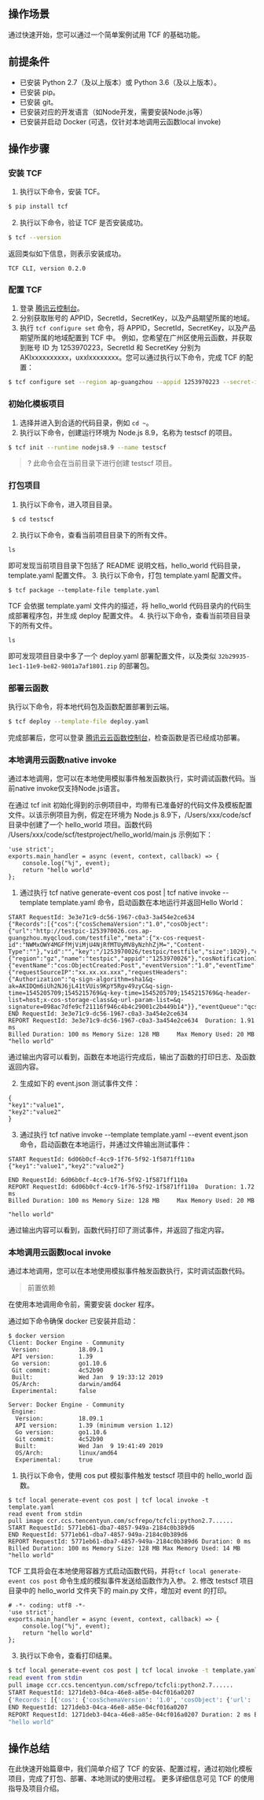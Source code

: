 ## 操作场景

通过快速开始，您可以通过一个简单案例试用 TCF 的基础功能。

## 前提条件

- 已安装 Python 2.7（及以上版本）或 Python 3.6（及以上版本）。
- 已安装 pip。
- 已安装 git。
- 已安装对应的开发语言（如Node开发，需要安装Node.js等）
- 已安装并启动 Docker (可选，仅针对本地调用云函数local invoke)

## 操作步骤

### 安装 TCF

1. 执行以下命令，安装 TCF。
```bash
$ pip install tcf
```
2. 执行以下命令，验证 TCF 是否安装成功。
```bash
$ tcf --version
```
返回类似如下信息，则表示安装成功。
```
TCF CLI, version 0.2.0
```

### 配置 TCF

1. 登录 [腾讯云控制台](https://console.cloud.tencent.com/)。
2. 分别获取账号的 APPID，SecretId，SecretKey，以及产品期望所属的地域。
3. 执行 `tcf configure set` 命令，将 APPID，SecretId，SecretKey，以及产品期望所属的地域配置到 TCF 中。
例如，您希望在广州区使用云函数，并获取到账号 ID 为 1253970223，SecretId 和 SecretKey 分别为 AKIxxxxxxxxxx，uxxlxxxxxxxx。您可以通过执行以下命令，完成 TCF 的配置：
```bash
$ tcf configure set --region ap-guangzhou --appid 1253970223 --secret-id AKIxxxxxxxxxx --secret-key uxxlxxxxxxxx
```

### 初始化模板项目

1. 选择并进入到合适的代码目录，例如 `cd ~`。
2. 执行以下命令，创建运行环境为 Node.js 8.9，名称为 testscf 的项目。
```bash
$ tcf init --runtime nodejs8.9 --name testscf
```
>? 此命令会在当前目录下进行创建 testscf 项目。

### 打包项目

1. 执行以下命令，进入项目目录。
```
 $ cd testscf
```
2. 执行以下命令，查看当前项目目录下的所有文件。
```
ls
```
即可发现当前项目目录下包括了 README 说明文档，hello_world 代码目录，template.yaml 配置文件。
3. 执行以下命令，打包 template.yaml 配置文件。
```
$ tcf package --template-file template.yaml
```
TCF 会依据 template.yaml 文件内的描述，将 hello_world 代码目录内的代码生成部署程序包，并生成 deploy 配置文件。
4. 执行以下命令，查看当前项目目录下的所有文件。
```
ls
```
即可发现项目目录中多了一个 deploy.yaml 部署配置文件，以及类似 `32b29935-1ec1-11e9-be82-9801a7af1801.zip` 的部署包。

### 部署云函数

执行以下命令，将本地代码包及函数配置部署到云端。
```bash
$ tcf deploy --template-file deploy.yaml 
```
完成部署后，您可以登录 [腾讯云云函数控制台](https://console.cloud.tencent.com/scf)，检查函数是否已经成功部署。

### 本地调用云函数native invoke

通过本地调用，您可以在本地使用模拟事件触发函数执行，实时调试函数代码。当前native invoke仅支持Node.js语言。

在通过 tcf init 初始化得到的示例项目中，均带有已准备好的代码文件及模板配置文件。以该示例项目为例，假定在环境为 Node.js 8.9下，/Users/xxx/code/scf 目录中创建了一个 hello_world 项目。函数代码 /Users/xxx/code/scf/testproject/hello_world/main.js 示例如下：

```
'use strict';
exports.main_handler = async (event, context, callback) => {
    console.log("%j", event);
    return "hello world"
};
```

1. 通过执行 tcf native generate-event cos post | tcf native invoke --template template.yaml 命令，启动函数在本地运行并返回Hello World：

```
START RequestId: 3e3e71c9-dc56-1967-c0a3-3a454e2ce634
{"Records":[{"cos":{"cosSchemaVersion":"1.0","cosObject":{"url":"http://testpic-1253970026.cos.ap-guangzhou.myqcloud.com/testfile","meta":{"x-cos-request-id":"NWMxOWY4MGFfMjViMjU4NjRfMTUyMV8yNzhhZjM=","Content-Type":""},"vid":"","key":"/1253970026/testpic/testfile","size":1029},"cosBucket":{"region":"gz","name":"testpic","appid":"1253970026"},"cosNotificationId":"unkown"},"event":{"eventName":"cos:ObjectCreated:Post","eventVersion":"1.0","eventTime":1545205770,"eventSource":"qcs::cos","requestParameters":{"requestSourceIP":"xx.xx.xx.xxx","requestHeaders":{"Authorization":"q-sign-algorithm=sha1&q-ak=AKIDQm6iUh2NJ6jL41tVUis9KpY5Rgv49zyC&q-sign-time=1545205709;1545215769&q-key-time=1545205709;1545215769&q-header-list=host;x-cos-storage-class&q-url-param-list=&q-signature=098ac7dfe9cf21116f946c4b4c29001c2b449b14"}},"eventQueue":"qcs:0:lambda:cd:appid/1253970026:default.printevent.$LATEST","reservedInfo":"","reqid":179398952}}]}
END RequestId: 3e3e71c9-dc56-1967-c0a3-3a454e2ce634
REPORT RequestId: 3e3e71c9-dc56-1967-c0a3-3a454e2ce634  Duration: 1.91 ms
Billed Duration: 100 ms Memory Size: 128 MB     Max Memory Used: 20 MB
"hello world"
```
通过输出内容可以看到，函数在本地运行完成后，输出了函数的打印日志、及函数返回内容。

2. 生成如下的 event.json 测试事件文件：
```
{
"key1":"value1",
"key2":"value2"
}
```
3. 通过执行 tcf native invoke --template template.yaml --event event.json 命令，启动函数在本地运行，并通过文件输出测试事件：
```
START RequestId: 6d06b0cf-4cc9-1f76-5f92-1f5871ff110a
{"key1":"value1","key2":"value2"}

END RequestId: 6d06b0cf-4cc9-1f76-5f92-1f5871ff110a
REPORT RequestId: 6d06b0cf-4cc9-1f76-5f92-1f5871ff110a  Duration: 1.72 ms
Billed Duration: 100 ms Memory Size: 128 MB     Max Memory Used: 20 MB

"hello world"
```
通过输出内容可以看到，函数代码打印了测试事件，并返回了指定内容。

### 本地调用云函数local invoke

通过本地调用，您可以在本地使用模拟事件触发函数执行，实时调试函数代码。

> 前置依赖

在使用本地调用命令前，需要安装 docker 程序。

通过如下命令确保 docker 已安装并启动：
```
$ docker version
Client: Docker Engine - Community
 Version:           18.09.1
 API version:       1.39
 Go version:        go1.10.6
 Git commit:        4c52b90
 Built:             Wed Jan  9 19:33:12 2019
 OS/Arch:           darwin/amd64
 Experimental:      false

Server: Docker Engine - Community
 Engine:
  Version:          18.09.1
  API version:      1.39 (minimum version 1.12)
  Go version:       go1.10.6
  Git commit:       4c52b90
  Built:            Wed Jan  9 19:41:49 2019
  OS/Arch:          linux/amd64
  Experimental:     true

```

1. 执行以下命令，使用 cos put 模拟事件触发 testscf 项目中的 hello_world 函数。
```
$ tcf local generate-event cos post | tcf local invoke -t template.yaml
read event from stdin
pull image ccr.ccs.tencentyun.com/scfrepo/tcfcli:python2.7......
START RequestId: 5771eb61-dba7-4857-949a-2184c0b389d6
END RequestId: 5771eb61-dba7-4857-949a-2184c0b389d6
REPORT RequestId: 5771eb61-dba7-4857-949a-2184c0b389d6 Duration: 0 ms Billed Duration: 100 ms Memory Size: 128 MB Max Memory Used: 14 MB
"hello world"
```
TCF 工具将会在本地使用容器方式启动函数代码，并将`tcf local generate-event cos post` 命令生成的模拟事件发送给函数作为入参。
2. 修改 testscf 项目目录中的 hello_world 文件夹下的 main.py 文件，增加对 event 的打印。
```
# -*- coding: utf8 -*-
'use strict';
exports.main_handler = async (event, context, callback) => {
    console.log("%j", event);
    return "hello world"
};
```
3. 执行以下命令，查看打印结果。
```bash
$ tcf local generate-event cos post | tcf local invoke -t template.yaml
read event from stdin
pull image ccr.ccs.tencentyun.com/scfrepo/tcfcli:python2.7......
START RequestId: 1271deb3-04ca-46e8-a85e-04cf016a0207
{'Records': [{'cos': {'cosSchemaVersion': '1.0', 'cosObject': {'url': 'http://testpic-1253970026.cos.ap-guangzhou.myqcloud.com/testfile', 'meta': {'x-cos-request-id': 'NWMxOWY4MGFfMjViMjU4NjRfMTUyMV8yNzhhZjM=', 'Content-Type': ''}, 'vid': '', 'key': '/1253970026/testpic/testfile', 'size': 1029}, 'cosBucket': {'region': 'gz', 'name': 'testpic', 'appid': '1253970026'}, 'cosNotificationId': 'unkown'}, 'event': {'eventVersion': '1.0', 'eventName': 'cos:ObjectCreated:Post', 'eventTime': 1545205770, 'eventSource': 'qcs::cos', 'requestParameters': {'requestSourceIP': '59.37.125.38', 'requestHeaders': {'Authorization': 'q-sign-algorithm=sha1&q-ak=AKIDQm6iUh2NJ6jL41tVUis9KpY5Rgv49zyC&q-sign-time=1545205709;1545215769&q-key-time=1545205709;1545215769&q-header-list=host;x-cos-storage-class&q-url-param-list=&q-signature=098ac7dfe9cf21116f946c4b4c29001c2b449b14'}}, 'eventQueue': 'qcs:0:lambda:cd:appid/1253970026:default.printevent.$LATEST', 'reservedInfo': '', 'reqid': 179398952}}]}
END RequestId: 1271deb3-04ca-46e8-a85e-04cf016a0207
REPORT RequestId: 1271deb3-04ca-46e8-a85e-04cf016a0207 Duration: 2 ms Billed Duration: 100 ms Memory Size: 128 MB Max Memory Used: 14 MB
"hello world"
```

## 操作总结

在此快速开始篇章中，我们简单介绍了 TCF 的安装、配置过程，通过初始化模板项目，完成了打包、部署、本地测试的使用过程。
更多详细信息可见 TCF 的使用指导及项目介绍。
